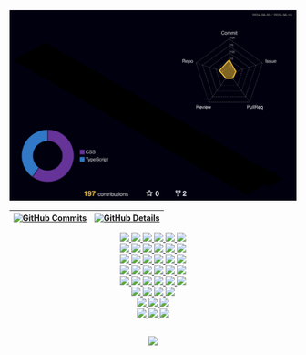 ![Status](./profile-3d-contrib/profile-night-rainbow.svg)

| [![GitHub Commits](http://github-profile-summary-cards.vercel.app/api/cards/productive-time?username=bcocheto&theme=dracula&utcOffset=-3)](https://github.com/vn7n24fzkq/github-profile-summary-cards) | [![GitHub Details](http://github-profile-summary-cards.vercel.app/api/cards/profile-details?username=bcocheto&theme=dracula)](https://github.com/vn7n24fzkq/github-profile-summary-cards) |
| ------------------------------------------------------------------------------------------------------------------------------------------------------------------------------------------------------ | ----------------------------------------------------------------------------------------------------------------------------------------------------------------------------------------- |

  <div align="center" >
<a href="https://skillicons.dev"   >
 <!-- Linguagens -->
  <img src="https://skillicons.dev/icons?i=javascript" />
  <img src="https://skillicons.dev/icons?i=typescript" />
  <img src="https://skillicons.dev/icons?i=python" />
  <img src="https://skillicons.dev/icons?i=dart" />
  <img src="https://skillicons.dev/icons?i=bash" />
  <img src="https://skillicons.dev/icons?i=graphql" />
  <br />
    <!-- Frontend -->
  <img src="https://skillicons.dev/icons?i=html" />
  <img src="https://skillicons.dev/icons?i=css" />
  <img src="https://skillicons.dev/icons?i=sass" />
  <img src="https://skillicons.dev/icons?i=tailwind" />
  <img src="https://skillicons.dev/icons?i=bootstrap" />
  <img src="https://skillicons.dev/icons?i=materialui" />
  <br />
  <img src="https://skillicons.dev/icons?i=styledcomponents" />
  <img src="https://skillicons.dev/icons?i=react" />
  <img src="https://skillicons.dev/icons?i=redux" />
  <img src="https://skillicons.dev/icons?i=vite" />
  <img src="https://skillicons.dev/icons?i=figma" />
  <img src="https://skillicons.dev/icons?i=postman" />
  <br />
  <!-- Backend & DevOps -->
  <img src="https://skillicons.dev/icons?i=nodejs" />
  <img src="https://skillicons.dev/icons?i=express" />
  <img src="https://skillicons.dev/icons?i=docker" />
  <img src="https://skillicons.dev/icons?i=git" />
  <img src="https://skillicons.dev/icons?i=github" />
  <img src="https://skillicons.dev/icons?i=npm" />
  <br />
  <img src="https://skillicons.dev/icons?i=yarn" />
  <img src="https://skillicons.dev/icons?i=linux" />
  <img src="https://skillicons.dev/icons?i=ubuntu" />
  <img src="https://skillicons.dev/icons?i=grafana" />
  <img src="https://skillicons.dev/icons?i=androidstudio" />
  <img src="https://skillicons.dev/icons?i=firebase" />
  <br />
  <!-- Banco de Dados -->
  <img src="https://skillicons.dev/icons?i=mongodb" />
  <img src="https://skillicons.dev/icons?i=mysql" />
  <img src="https://skillicons.dev/icons?i=postgres" />
  <img src="https://skillicons.dev/icons?i=sqlite" />
  <br />
    <!-- IA & Visão Computacional -->
  <img src="https://skillicons.dev/icons?i=opencv" />
  <img src="https://skillicons.dev/icons?i=pytorch" />
  <img src="https://skillicons.dev/icons?i=tensorflow" />
  <br />
  <!-- Redes Sociais -->
<a href="https://www.linkedin.com/in/bcocheto/" target="_blank">
  <img src="https://skillicons.dev/icons?i=linkedin" />
</a>
<a href="https://www.instagram.com/_damask_/" target="_blank">
  <img src="https://skillicons.dev/icons?i=instagram" />
</a>
<a href="https://github.com/bcocheto" target="_blank">
  <img src="https://skillicons.dev/icons?i=github" />
</a>
</a>
  <br />

  </div>

##

   <div align="center" >
     <img src="https://github-profile-trophy.vercel.app/?username=bcocheto&row=1&column=3&theme=dracula&margin-w=8&margin-h=8"/>
  </div>
